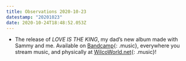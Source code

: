 ```yaml
---
title: Observations 2020-10-23
datestamp: "20201023"
date: 2020-10-24T18:48:52.053Z
---
```

- The release of *LOVE IS THE KING*, my dad’s new album made with Sammy and me. Available on [Bandcamp](https://jefftweedy.bandcamp.com/){: .music}, everywhere you stream music, and physically at [WilcoWorld.net](https://wilcoworld.net/){: .music}!